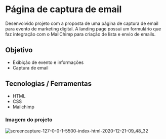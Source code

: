 # Página de captura de email
<p>Desenvolvido projeto com a proposta de uma página de captura de email para evento de marketing digital. A landing page possui um formulário que faz integração com o MailChimp para criação de lista e envio de emails.</p>

## Objetivo
- Exibição de evento e informações
- Captura de email

## Tecnologias / Ferramentas
- HTML
- CSS
- Mailchimp

### Imagem do projeto

![screencapture-127-0-0-1-5500-index-html-2020-12-21-09_48_32](https://user-images.githubusercontent.com/50666531/102786506-625af300-437e-11eb-8e91-fea481a6c154.png)
